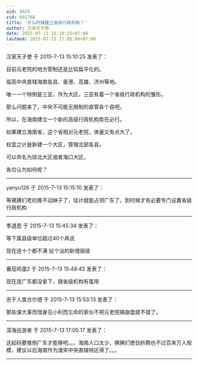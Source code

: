 ```yaml
---
aid: 9025
zid: 601768
title: '什么时候建立省级行政机构？'
author: 汉家天子使
date: 2015-07-13 15:10:25+07:00
lastmod: 2015-07-13 17:05:00+07:00
---
```


汉家天子使 于 2015-7-13 15:10:25 发表了：

目前元老院的地方管制还是比较扁平化的。

临高中央直辖海南各县、香港、高雄、济州等地。

唯一一个特例是三亚，作为大区，三亚有着一个省级行政机构的雏形。

那么问题来了，中央不可能无限制的直管各个县吧。

所以，在海南建立一个新的高级行政机构势在必行。

如果建立海南省，这个省相对元老院，体量又有点大了。

权宜之计是新建一个大区，管理北部各县。

可以命名为琼北大区或者海口大区。

各位认为如何呢？

---------

yanyu126 于 2015-7-13 15:15:10 发表了：

等狒狒们老的推不动妹子了，估计就能占领广东了，到时候才有必要专门设置省级行政机构

---------

季退思 于 2015-7-13 15:45:34 发表了：

等下属县级单位超过40个再说 

现在连十个都不满 扯个淡的新增层级

---------

番茄鸡蛋2 于 2015-7-13 15:48:43 发表了：

现在连广东都没拿下，搞省级机构有蛋用

---------

忠于人类古尔德 于 2015-7-13 15:53:13 发表了：

那些谋大事而惜身见小利而忘命的家伙不把元老院搞崩盘就不错了。

---------

深海巡游者 于 2015-7-13 17:05:17 发表了：

这起码要推倒广东才能够吧。。。海南人口太少，狒狒们使劲折腾也不过百来万人规模，建议以后海南作为澳宋中央直辖特区得了。。。

---------

